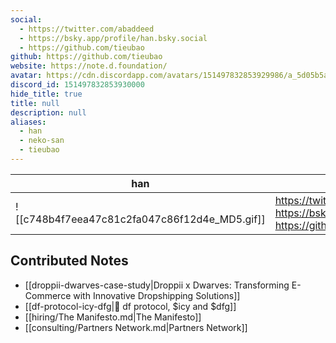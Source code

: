 ```yaml
---
social: 
  - https://twitter.com/abaddeed
  - https://bsky.app/profile/han.bsky.social
  - https://github.com/tieubao
github: https://github.com/tieubao
website: https://note.d.foundation/
avatar: https://cdn.discordapp.com/avatars/151497832853929986/a_5d05b5a57ec0dfbc2e06ff82420ab1fb
discord_id: 151497832853930000
hide_title: true
title: null
description: null
aliases: 
  - han
  - neko-san
  - tieubao
---
```

<div class="profile"/>

| han                                                                                                          | contact                                                                                                |
| ------------------------------------------------------------------------------------------------------------ | ------------------------------------------------------------------------------------------------------ |
| ![[c748b4f7eea47c81c2fa047c86f12d4e_MD5.gif]]| https://twitter.com/abaddeed<br>https://bsky.app/profile/han.bsky.social<br>https://github.com/tieubao |

## Contributed Notes

- [[droppii-dwarves-case-study|Droppii x Dwarves: Transforming E-Commerce with Innovative Dropshipping Solutions]]
- [[df-protocol-icy-dfg|💠 df protocol, $icy and $dfg]]
- [[hiring/The Manifesto.md|The Manifesto]]
- [[consulting/Partners Network.md|Partners Network]]